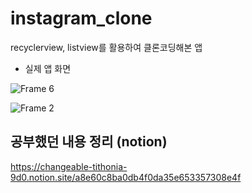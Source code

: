 # instagram_clone
recyclerview, listview를 활용하여 클론코딩해본 앱
　

+ 실제 앱 화면

![Frame 6](https://user-images.githubusercontent.com/42526264/147738636-4ec51bc7-daab-4a17-9dbf-6875c66b380b.png)

![Frame 2](https://user-images.githubusercontent.com/42526264/147738703-655f9ad6-42ca-440d-a89f-0596b1414382.png)


## 공부했던 내용 정리 (notion)
https://changeable-tithonia-9d0.notion.site/a8e60c8ba0db4f0da35e653357308e4f
